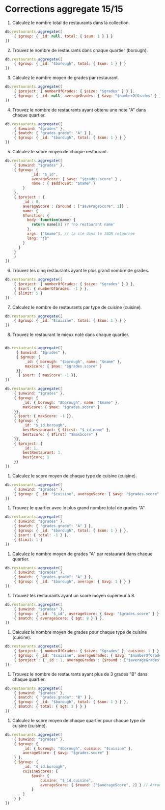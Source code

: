 # Corrections aggregate 15/15

1. Calculez le nombre total de restaurants dans la collection.
```js
db.restaurants.aggregate([
    { $group: { _id: null, total: { $sum: 1 } } }
])
```

2. Trouvez le nombre de restaurants dans chaque quartier (borough).
```js
db.restaurants.aggregate([
    { $group: { _id: "$borough", total: { $sum: 1 } } }
])
```

3. Calculez le nombre moyen de grades par restaurant.
```js
db.restaurants.aggregate([
    { $project: { numberOfGrades: { $size: "$grades" } } },
    { $group: { _id: null, averageGrades: { $avg: "$numberOfGrades" } } }
])
```

4. Trouvez le nombre de restaurants ayant obtenu une note "A" dans chaque quartier.
```js
db.restaurants.aggregate([
    { $unwind: "$grades" },
    { $match: { "grades.grade": "A" } },
    { $group: { _id: "$borough", total: { $sum: 1 } } }
])
```

5. Calculez le score moyen de chaque restaurant.
```js
db.restaurants.aggregate([
    { $unwind: "$grades" },
    { $group: { 
            _id: "$_id", 
            averageScore: { $avg: "$grades.score" } , 
            name : { $addToSet: "$name" } 
        } 
    },
    { $project : { 
        _id : 0,
        averageScore : {$round : ["$averageScore", 2]} ,
        name: {
        $function: {
          body: function(name) {
            return name[0] ?? 'no restaurant name'
          },
          args: ["$name"], // la clé dans le JSON retournée
          lang: "js"
        }
      }
    }
    }
])
```

6. Trouvez les cinq restaurants ayant le plus grand nombre de grades.
```js
db.restaurants.aggregate([
    { $project: { numberOfGrades: { $size: "$grades" } } },
    { $sort: { numberOfGrades: -1 } },
    { $limit: 5 }
])
```

7. Calculez le nombre de restaurants par type de cuisine (cuisine).
```js
db.restaurants.aggregate([
    { $group: { _id: "$cuisine", total: { $sum: 1 } } }
])
```

8. Trouvez le restaurant le mieux noté dans chaque quartier.
```js

db.restaurants.aggregate([
     { $unwind: "$grades" },
     { $group: { 
         _id: { borough: "$borough", name: "$name" }, 
         maxScore: { $max: "$grades.score" } 
     }},
      { $sort: { maxScore: -1 }},
])

db.restaurants.aggregate([
    { $unwind: "$grades" },
    { $group: { 
        _id: { borough: "$borough", name: "$name" }, 
        maxScore: { $max: "$grades.score" } 
    }},
    { $sort: { maxScore: -1 }},
    { $group: {
        _id: "$_id.borough",
        bestRestaurant: { $first: "$_id.name" },
        bestScore: { $first: "$maxScore" }
    }},
    { $project: {
        _id: 1,
        bestRestaurant: 1,
        bestScore: 1
    }}
])
```

1. Calculez le score moyen de chaque type de cuisine (cuisine).
```js
db.restaurants.aggregate([
    { $unwind: "$grades" },
    { $group: { _id: "$cuisine", averageScore: { $avg: "$grades.score" } } }
])
```

1.  Trouvez le quartier avec le plus grand nombre total de grades "A".
```js
db.restaurants.aggregate([
    { $unwind: "$grades" },
    { $match: { "grades.grade": "A" } },
    { $group: { _id: "$borough", total: { $sum: 1 } } },
    { $sort: { total: -1 } },
    { $limit: 1 }
])
```

1.  Calculez le nombre moyen de grades "A" par restaurant dans chaque quartier.
```js
db.restaurants.aggregate([
    { $unwind: "$grades" },
    { $match: { "grades.grade": "A" } },
    { $group: { _id: "$borough", average: { $avg: 1 } } }
])
```

1.  Trouvez les restaurants ayant un score moyen supérieur à 8.
```js
db.restaurants.aggregate([
    { $unwind: "$grades" },
    { $group: { _id: "$_id", averageScore: { $avg: "$grades.score" } } },
    { $match: { averageScore: { $gt: 8 } } },
])
```

1.  Calculez le nombre moyen de grades pour chaque type de cuisine (cuisine).
```js
db.restaurants.aggregate([
    { $project: { numberOfGrades: { $size: "$grades" }, cuisine: 1 } },
    { $group: { _id: "$cuisine", averageGrades: { $avg: "$numberOfGrades" } } },
    { $project : { _id : 1, averageGrades : {$round : ["$averageGrades", 2]} }}
])
```

1.  Trouvez le nombre de restaurants ayant plus de 3 grades "B" dans chaque quartier.
```js
db.restaurants.aggregate([
    { $unwind: "$grades" },
    { $match: { "grades.grade": "B" } },
    { $group: { _id: "$borough", total: { $sum: 1 } } },
    { $match: { total: { $gt: 3 } } }
])
```

1.  Calculez le score moyen de chaque quartier pour chaque type de cuisine (cuisine).

```js
db.restaurants.aggregate([
    { $unwind: "$grades" },
    { $group: { 
        _id: { borough: "$borough", cuisine: "$cuisine" }, 
        averageScore: { $avg: "$grades.score" } 
    } },
    { $group: { 
        _id: "$_id.borough", 
        cuisineScores: { 
            $push: { 
                cuisine: "$_id.cuisine", 
                averageScore: { $round: ["$averageScore", 2] } // Arrondir le score moyen à deux décimales
            } 
        } 
    } }
])

```
